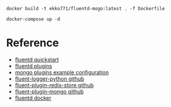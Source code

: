 ```
docker build -t ekko771/fluentd-mogo:latest . -f Dockerfile
```

```
docker-compose up -d
```

# Reference
* [fluentd quickstart](https://docs.fluentd.org/quickstart)
* [fluentd plugins](https://www.fluentd.org/plugins/all)
* [mongo plugins example configuration](https://docs.fluentd.org/output/mongo)
* [fluent-logger-python github](https://github.com/fluent/fluent-logger-python)
* [fluent-plugin-redis-store github](https://github.com/pokehanai/fluent-plugin-redis-store)
* [fluent-plugin-mongo github](https://github.com/fluent/fluent-plugin-mongo)
* [fluentd docker](https://hub.docker.com/r/fluent/fluentd)
